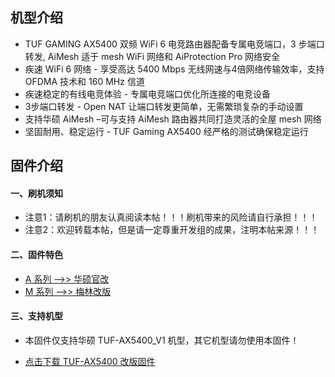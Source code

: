 ## 机型介绍
* TUF GAMING AX5400 双频 WiFi 6 电竞路由器配备专属电竞端口，3 步端口转发, AiMesh 适于 mesh WiFi 网络和 AiProtection Pro 网络安全
* 疾速 WiFi 6 网络 - 享受高达 5400 Mbps 无线网速与4倍网络传输效率，支持 OFDMA 技术和 160 MHz 信道
* 疾速稳定的有线电竞体验 - 专属电竞端口优化所连接的电竞设备
* 3步端口转发 - Open NAT 让端口转发更简单，无需繁琐复杂的手动设置
* 支持华硕 AiMesh –可与支持 AiMesh 路由器共同打造灵活的全屋 mesh 网络
* 坚固耐用、稳定运行 - TUF Gaming AX5400 经严格的测试确保稳定运行

## 固件介绍
#### 一、刷机须知
* 注意1：请刷机的朋友认真阅读本帖！！！刷机带来的风险请自行承担！！！
* 注意2：欢迎转载本帖，但是请一定尊重开发组的成果，注明本帖来源！！！

#### 二、固件特色
* [A 系列 ——>> 华硕官改](/zh/guide/asus/firmware-a.md)
* [M 系列 ——>> 梅林改版](/zh/guide/asus/firmware-g.md)

#### 三、支持机型
* 本固件仅支持华硕 TUF-AX5400_V1 机型，其它机型请勿使用本固件！

* [点击下载 TUF-AX5400 改版固件](https://www.asusgo.com/firmware/download?devicename=tuf-ax5400&firmware=merlin)